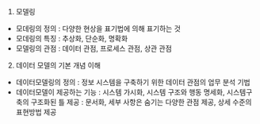 1. 모델링
 - 모데링의 정의 : 다양한 현상을 표기법에 의해 표기하는 것
 - 모데링의 특징 : 추상화, 단순화, 명확화
 - 모델링의 관점 : 데이터 관점, 프로세스 관점, 상관 관점

2. 데이터 모델의 기본 개념 이해
 - 데이터모델링의 정의 : 정보 시스템을 구축하기 위한 데이터 관점의 업무 분석 기법
 - 데이터모델이 제공하는 기능 
   : 시스템 가시화, 시스템 구조와 행동 명세화, 시스템구축의 구조화된 틀 제공
   : 문서화, 세부 사항은 숨기는 다양한 관점 제공, 상세 수준의 표현방법 제공
